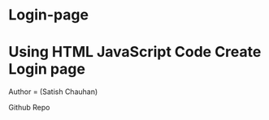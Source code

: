 # Login-page
# Using   HTML JavaScript Code Create Login page

Author = (Satish Chauhan) 

Github Repo
